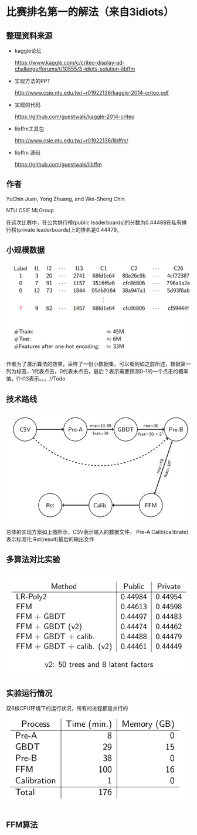 # 比赛排名第一的解法（来自3idiots）

## 整理资料来源

* kaggle论坛

  https://www.kaggle.com/c/criteo-display-ad-challenge/forums/t/10555/3-idiots-solution-libffm

* 实现方法的PPT

  http://www.csie.ntu.edu.tw/~r01922136/kaggle-2014-criteo.pdf

* 实现的代码

  https://github.com/guestwalk/kaggle-2014-criteo

* libffm工具包

  http://www.csie.ntu.edu.tw/~r01922136/libffm/

* libffm 源码

  https://github.com/guestwalk/libffm

## 作者

YuChin Juan, Yong Zhuang, and Wei-Sheng Chin

NTU CSIE MLGroup

在这次比赛中，在公共排行榜(public leaderboards)的分数为0.44488在私有排行榜(private leaderboards)上的排名是0.44479。


## 小规模数据

![img](../img/3idiotsDataset.png)

作者为了演示算法的效果，采样了一份小数据集，可以看到如之前所述，数据第一列为标签，1代表点击，0代表未点击，最后？表示需要预测0-1的一个点击的概率值，I1-I13表示。。。//Todo

## 技术路线

![img](../img/3idiot.png)

总体的实现方案如上图所示，CSV表示输入的数据文件，
Pre-A
Calib(calibrate)表示标准化
Rst(result)最后的输出文件



## 多算法对比实验

![img](../img/3idiotExperiment.png)

## 实验运行情况

双6核CPU环境下的运行状况，所有的进程都是并行的
![img](../img/3idiotRuntime.png)

## FFM算法
